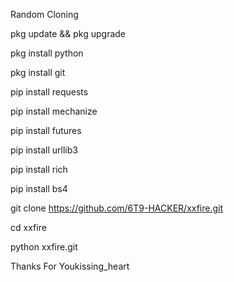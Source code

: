 Random Cloning

pkg update && pkg upgrade

pkg install python

pkg install git

pip install requests

pip install mechanize

pip install futures

pip install urllib3

pip install rich

pip install bs4



git clone https://github.com/6T9-HACKER/xxfire.git

cd xxfire



python xxfire.git

Thanks For Youkissing_heart
